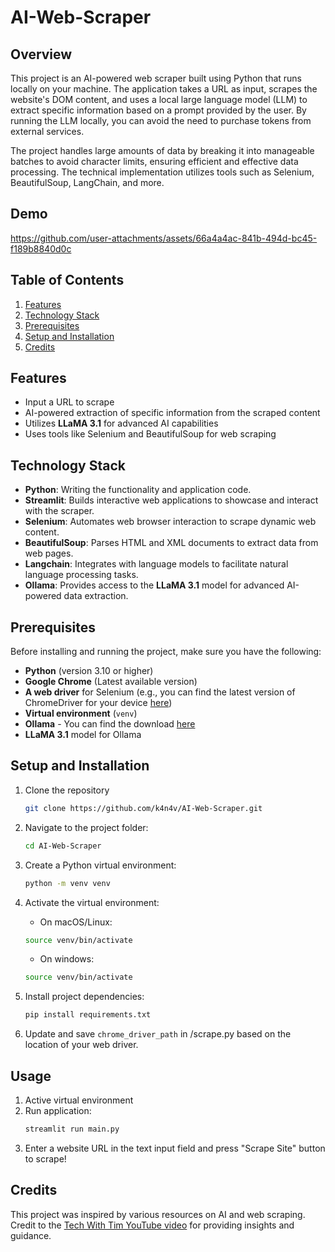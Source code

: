 # AI-Web-Scraper

## Overview
This project is an AI-powered web scraper built using Python that runs locally on your machine. The application takes a URL as input, scrapes the website's DOM content, and uses a local large language model (LLM) to extract specific information based on a prompt provided by the user. By running the LLM locally, you can avoid the need to purchase tokens from external services.

The project handles large amounts of data by breaking it into manageable batches to avoid character limits, ensuring efficient and effective data processing. The technical implementation utilizes tools such as Selenium, BeautifulSoup, LangChain, and more.

## Demo

https://github.com/user-attachments/assets/66a4a4ac-841b-494d-bc45-f189b8840d0c


## Table of Contents
1. [Features](#features)
2. [Technology Stack](#Technology-Stack)
3. [Prerequisites](#Prerequisites)
4. [Setup and Installation](#Setup-and-Installation)
5. [Credits](#Credits)


## Features
- Input a URL to scrape
- AI-powered extraction of specific information from the scraped content
- Utilizes **LLaMA 3.1** for advanced AI capabilities
- Uses tools like Selenium and BeautifulSoup for web scraping

## Technology Stack
- **Python**: Writing the functionality and application code.
- **Streamlit**: Builds interactive web applications to showcase and interact with the scraper.
- **Selenium**: Automates web browser interaction to scrape dynamic web content.
- **BeautifulSoup**: Parses HTML and XML documents to extract data from web pages.
- **Langchain**: Integrates with language models to facilitate natural language processing tasks.
- **Ollama**: Provides access to the **LLaMA 3.1** model for advanced AI-powered data extraction.


## Prerequisites
Before installing and running the project, make sure you have the following:

- **Python** (version 3.10 or higher)
- **Google Chrome** (Latest available version)
- **A web driver** for Selenium (e.g., you can find the latest version of ChromeDriver for your device [here](https://googlechromelabs.github.io/chrome-for-testing/#stable))
- **Virtual environment** (`venv`)
- **Ollama** - You can find the download [here](https://ollama.com/download)
- **LLaMA 3.1** model for Ollama

## Setup and Installation

1. Clone the repository
    ```bash
    git clone https://github.com/k4n4v/AI-Web-Scraper.git
    ```

2. Navigate to the project folder:
    ```bash
    cd AI-Web-Scraper
    ```

3. Create a Python virtual environment:
    ```bash
    python -m venv venv
    ```

4. Activate the virtual environment:
    - On macOS/Linux:
    ```bash
    source venv/bin/activate
    ```
    - On windows:
    ```bash
    source venv/bin/activate
    ```

5.  Install project dependencies:
    ```bash
    pip install requirements.txt
    ```

6. Update and save `chrome_driver_path` in /scrape.py based on the location of your web driver.

## Usage

1. Active virtual environment
2. Run application:
    ```bash
    streamlit run main.py
    ```
3. Enter a website URL in the text input field and press "Scrape Site" button to scrape! 

## Credits
This project was inspired by various resources on AI and web scraping. Credit to the [Tech With Tim YouTube video](https://youtu.be/Oo8-nEuDBkk?si=bQZ3l6ODU6rn5Bzo) for providing insights and guidance.
